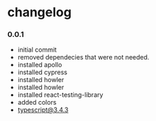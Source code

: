 # changelog

### 0.0.1

-   initial commit
-   removed dependecies that were not needed.
-   installed apollo
-   installed cypress
-   installed howler
-   installed howler
-   installed react-testing-library
-   added colors
-   typescript@3.4.3
